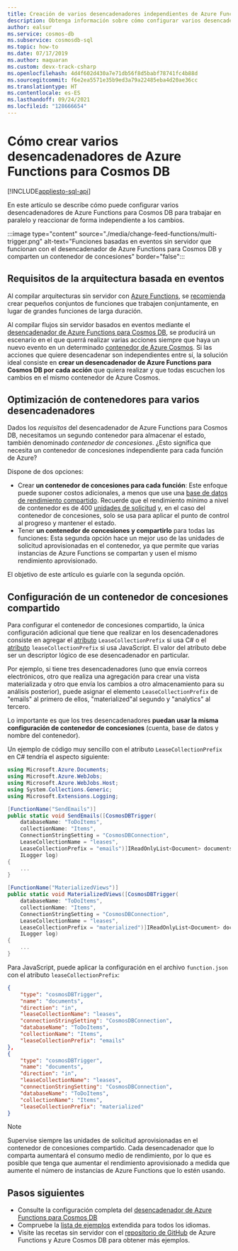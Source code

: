 ```yaml
---
title: Creación de varios desencadenadores independientes de Azure Functions para Cosmos DB
description: Obtenga información sobre cómo configurar varios desencadenadores independientes de Azure Functions para Cosmos DB para crear arquitecturas controladas por eventos.
author: ealsur
ms.service: cosmos-db
ms.subservice: cosmosdb-sql
ms.topic: how-to
ms.date: 07/17/2019
ms.author: maquaran
ms.custom: devx-track-csharp
ms.openlocfilehash: 4d4f602d430a7e71db56f8d5babf78741fc4b88d
ms.sourcegitcommit: f6e2ea5571e35b9ed3a79a22485eba4d20ae36cc
ms.translationtype: HT
ms.contentlocale: es-ES
ms.lasthandoff: 09/24/2021
ms.locfileid: "128666654"
---
```

# <a name="create-multiple-azure-functions-triggers-for-cosmos-db"></a>Cómo crear varios desencadenadores de Azure Functions para Cosmos DB
[!INCLUDE[appliesto-sql-api](../includes/appliesto-sql-api.md)]

En este artículo se describe cómo puede configurar varios desencadenadores de Azure Functions para Cosmos DB para trabajar en paralelo y reaccionar de forma independiente a los cambios.

:::image type="content" source="./media/change-feed-functions/multi-trigger.png" alt-text="Funciones basadas en eventos sin servidor que funcionan con el desencadenador de Azure Functions para Cosmos DB y comparten un contenedor de concesiones" border="false":::

## <a name="event-based-architecture-requirements"></a>Requisitos de la arquitectura basada en eventos

Al compilar arquitecturas sin servidor con [Azure Functions](../../azure-functions/functions-overview.md), se [recomienda](../../azure-functions/performance-reliability.md#avoid-long-running-functions) crear pequeños conjuntos de funciones que trabajen conjuntamente, en lugar de grandes funciones de larga duración.

Al compilar flujos sin servidor basados en eventos mediante el [desencadenador de Azure Functions para Cosmos DB](./change-feed-functions.md), se producirá un escenario en el que querrá realizar varias acciones siempre que haya un nuevo evento en un determinado [contenedor de Azure Cosmos](../account-databases-containers-items.md#azure-cosmos-containers). Si las acciones que quiere desencadenar son independientes entre sí, la solución ideal consiste en **crear un desencadenador de Azure Functions para Cosmos DB por cada acción** que quiera realizar y que todas escuchen los cambios en el mismo contenedor de Azure Cosmos.

## <a name="optimizing-containers-for-multiple-triggers"></a>Optimización de contenedores para varios desencadenadores

Dados los *requisitos* del desencadenador de Azure Functions para Cosmos DB, necesitamos un segundo contenedor para almacenar el estado, también denominado *contenedor de concesiones*. ¿Esto significa que necesita un contenedor de concesiones independiente para cada función de Azure?

Dispone de dos opciones:

* Crear **un contenedor de concesiones para cada función**: Este enfoque puede suponer costos adicionales, a menos que use una [base de datos de rendimiento compartido](../set-throughput.md#set-throughput-on-a-database). Recuerde que el rendimiento mínimo a nivel de contenedor es de 400 [unidades de solicitud](../request-units.md) y, en el caso del contenedor de concesiones, solo se usa para aplicar el punto de control al progreso y mantener el estado.
* Tener **un contenedor de concesiones y compartirlo** para todas las funciones: Esta segunda opción hace un mejor uso de las unidades de solicitud aprovisionadas en el contenedor, ya que permite que varias instancias de Azure Functions se compartan y usen el mismo rendimiento aprovisionado.

El objetivo de este artículo es guiarle con la segunda opción.

## <a name="configuring-a-shared-leases-container"></a>Configuración de un contenedor de concesiones compartido

Para configurar el contenedor de concesiones compartido, la única configuración adicional que tiene que realizar en los desencadenadores consiste en agregar el [atributo](../../azure-functions/functions-bindings-cosmosdb-v2-trigger.md#attributes-and-annotations) `LeaseCollectionPrefix` si usa C# o el [atributo](../../azure-functions/functions-bindings-cosmosdb-v2-trigger.md) `leaseCollectionPrefix` si usa JavaScript. El valor del atributo debe ser un descriptor lógico de ese desencadenador en particular.

Por ejemplo, si tiene tres desencadenadores (uno que envía correos electrónicos, otro que realiza una agregación para crear una vista materializada y otro que envía los cambios a otro almacenamiento para su análisis posterior), puede asignar el elemento `LeaseCollectionPrefix` de "emails" al primero de ellos, "materialized"al segundo y "analytics" al tercero.

Lo importante es que los tres desencadenadores **puedan usar la misma configuración de contenedor de concesiones** (cuenta, base de datos y nombre del contenedor).

Un ejemplo de código muy sencillo con el atributo `LeaseCollectionPrefix` en C# tendría el aspecto siguiente:

```cs
using Microsoft.Azure.Documents;
using Microsoft.Azure.WebJobs;
using Microsoft.Azure.WebJobs.Host;
using System.Collections.Generic;
using Microsoft.Extensions.Logging;

[FunctionName("SendEmails")]
public static void SendEmails([CosmosDBTrigger(
    databaseName: "ToDoItems",
    collectionName: "Items",
    ConnectionStringSetting = "CosmosDBConnection",
    LeaseCollectionName = "leases",
    LeaseCollectionPrefix = "emails")]IReadOnlyList<Document> documents,
    ILogger log)
{
    ...
}

[FunctionName("MaterializedViews")]
public static void MaterializedViews([CosmosDBTrigger(
    databaseName: "ToDoItems",
    collectionName: "Items",
    ConnectionStringSetting = "CosmosDBConnection",
    LeaseCollectionName = "leases",
    LeaseCollectionPrefix = "materialized")]IReadOnlyList<Document> documents,
    ILogger log)
{
    ...
}
```

Para JavaScript, puede aplicar la configuración en el archivo `function.json` con el atributo `leaseCollectionPrefix`:

```json
{
    "type": "cosmosDBTrigger",
    "name": "documents",
    "direction": "in",
    "leaseCollectionName": "leases",
    "connectionStringSetting": "CosmosDBConnection",
    "databaseName": "ToDoItems",
    "collectionName": "Items",
    "leaseCollectionPrefix": "emails"
},
{
    "type": "cosmosDBTrigger",
    "name": "documents",
    "direction": "in",
    "leaseCollectionName": "leases",
    "connectionStringSetting": "CosmosDBConnection",
    "databaseName": "ToDoItems",
    "collectionName": "Items",
    "leaseCollectionPrefix": "materialized"
}
```

> [!NOTE]
> Supervise siempre las unidades de solicitud aprovisionadas en el contenedor de concesiones compartido. Cada desencadenador que lo comparta aumentará el consumo medio de rendimiento, por lo que es posible que tenga que aumentar el rendimiento aprovisionado a medida que aumente el número de instancias de Azure Functions que lo estén usando.

## <a name="next-steps"></a>Pasos siguientes

* Consulte la configuración completa del [desencadenador de Azure Functions para Cosmos DB](../../azure-functions/functions-bindings-cosmosdb-v2-trigger.md#configuration)
* Compruebe la [lista de ejemplos](../../azure-functions/functions-bindings-cosmosdb-v2-trigger.md) extendida para todos los idiomas.
* Visite las recetas sin servidor con el [repositorio de GitHub](https://github.com/ealsur/serverless-recipes/tree/master/cosmosdbtriggerscenarios) de Azure Functions y Azure Cosmos DB para obtener más ejemplos.
